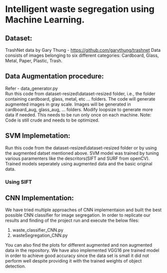 # Intelligent waste segregation using Machine Learning.

## Dataset: 
TrashNet data by Gary Thung - https://github.com/garythung/trashnet
Data consists of images belonging to six different categories:
Cardboard, Glass, Metal, Paper, Plastic, Trash.

## Data Augmentation procedure:
Refer - data_generator.py  
Run this code from dataset-resized\dataset-resized folder, i.e., the folder containing cardboard, glass, metal, etc ... folders.
The code will generate augmented images in gray scale. Images will be generated in cardboard_aug, glass_aug, ... folders.
Modify loopsize to generate more data if needed.
This needs to be run only once on each machine.
Note: Code is still crude and needs to be optimized.

## SVM Implemetation:
Run this code from the dataset-resized\dataset-resized folder or by using the augmented datset mentioned above. SVM model was trained by tuning various paramenters like the descritors(SIFT and SURF from openCV). Trained models seperately using augmented data and the basic original data.
### Using SIFT

## CNN Implementation:
We have tried multiple approaches of CNN implementaion and built the best possible CNN classifier for image segregation. In order to replicate our results and finding of the project run and execute the below files:
1. waste_classifier_CNN.py
2. wasteSegregation_CNN.py

You can also find the plots for different augmented and non augmented data in the repository.
We have also implemented VGG16 pre trained model in order to achieve good accuracy since the data set is small it did not perform well despite providing it with the trained weights of object detection.


